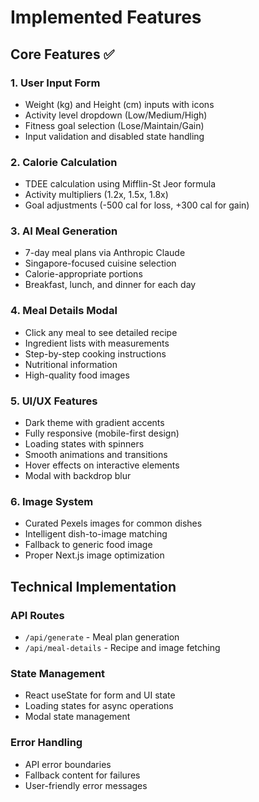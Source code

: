 # Implemented Features

## Core Features ✅

### 1. User Input Form
- Weight (kg) and Height (cm) inputs with icons
- Activity level dropdown (Low/Medium/High)
- Fitness goal selection (Lose/Maintain/Gain)
- Input validation and disabled state handling

### 2. Calorie Calculation
- TDEE calculation using Mifflin-St Jeor formula
- Activity multipliers (1.2x, 1.5x, 1.8x)
- Goal adjustments (-500 cal for loss, +300 cal for gain)

### 3. AI Meal Generation
- 7-day meal plans via Anthropic Claude
- Singapore-focused cuisine selection
- Calorie-appropriate portions
- Breakfast, lunch, and dinner for each day

### 4. Meal Details Modal
- Click any meal to see detailed recipe
- Ingredient lists with measurements
- Step-by-step cooking instructions
- Nutritional information
- High-quality food images

### 5. UI/UX Features
- Dark theme with gradient accents
- Fully responsive (mobile-first design)
- Loading states with spinners
- Smooth animations and transitions
- Hover effects on interactive elements
- Modal with backdrop blur

### 6. Image System
- Curated Pexels images for common dishes
- Intelligent dish-to-image matching
- Fallback to generic food image
- Proper Next.js image optimization

## Technical Implementation

### API Routes
- `/api/generate` - Meal plan generation
- `/api/meal-details` - Recipe and image fetching

### State Management
- React useState for form and UI state
- Loading states for async operations
- Modal state management

### Error Handling
- API error boundaries
- Fallback content for failures
- User-friendly error messages